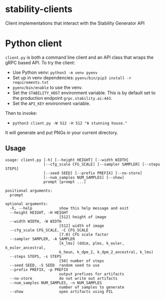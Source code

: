 # stability-clients
Client implementations that interact with the Stability Generator API

# Python client

`client.py` is both a command line client and an API class that wraps the gRPC based API. To try the client:

* Use Python venv: `python3 -m venv pyenv`
* Set up in venv dependencies: `pyenv/bin/pip3 install -r requirements.txt`
* `pyenv/bin/enable` to use the venv.
* Set the `STABILITY_HOST` environment variable. This is by default set to the production endpoint `grpc.stability.ai:443`.
* Set the `API_KEY` environment variable.

Then to invoke:
* `python3 client.py -W 512 -H 512 "A stunning house."`

It will generate and put PNGs in your current directory.

## Usage
```
usage: client.py [-h] [--height HEIGHT] [--width WIDTH]
                 [--cfg_scale CFG_SCALE] [--sampler SAMPLER] [--steps STEPS]
                 [--seed SEED] [--prefix PREFIX] [--no-store]
                 [--num_samples NUM_SAMPLES] [--show]
                 prompt [prompt ...]

positional arguments:
  prompt

optional arguments:
  -h, --help            show this help message and exit
  --height HEIGHT, -H HEIGHT
                        [512] height of image
  --width WIDTH, -W WIDTH
                        [512] width of image
  --cfg_scale CFG_SCALE, -C CFG_SCALE
                        [7.0] CFG scale factor
  --sampler SAMPLER, -A SAMPLER
                        [k_lms] (ddim, plms, k_euler, k_euler_ancestral,
                        k_heun, k_dpm_2, k_dpm_2_ancestral, k_lms)
  --steps STEPS, -s STEPS
                        [50] number of steps
  --seed SEED, -S SEED  random seed to use
  --prefix PREFIX, -p PREFIX
                        output prefixes for artifacts
  --no-store            do not write out artifacts
  --num_samples NUM_SAMPLES, -n NUM_SAMPLES
                        number of samples to generate
  --show                open artifacts using PIL
```
